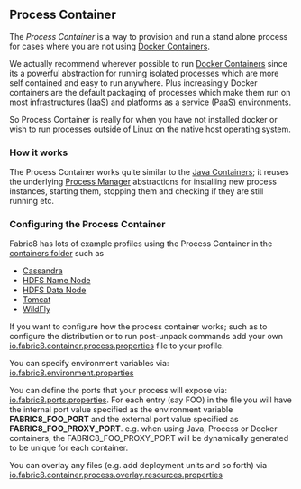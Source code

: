 ## Process Container

The _Process Container_ is a way to provision and run a stand alone process for cases where you are not using [Docker Containers](docker.html).

We actually recommend wherever possible to run [Docker Containers](docker.html) since its a powerful abstraction for running isolated processes which are more self contained and easy to run anywhere. Plus increasingly Docker containers are the default packaging of processes which make them run on most infrastructures (IaaS) and platforms as a service (PaaS) environments.

So Process Container is really for when you have not installed docker or wish to run processes outside of Linux on the native host operating system.

### How it works

The Process Container works quite similar to the [Java Containers](javaContainer.html); it reuses the underlying [Process Manager](processManager.html) abstractions for installing new process instances, starting them, stopping them and checking if they are still running etc.

### Configuring the Process Container

Fabric8 has lots of example profiles using the Process Container in the [containers folder](https://github.com/fabric8io/fabric8/tree/master/fabric/fabric8-karaf/src/main/resources/distro/fabric/import/fabric/profiles/containers) such as

* [Cassandra](https://github.com/fabric8io/fabric8/tree/master/fabric/fabric8-karaf/src/main/resources/distro/fabric/import/fabric/profiles/containers/services/cassandra.profile)
* [HDFS Name Node](https://github.com/fabric8io/fabric8/tree/master/fabric/fabric8-karaf/src/main/resources/distro/fabric/import/fabric/profiles/containers/services/hdfs.namenode.profile)
* [HDFS Data Node](https://github.com/fabric8io/fabric8/tree/master/fabric/fabric8-karaf/src/main/resources/distro/fabric/import/fabric/profiles/containers/services/hdfs.datanode.profile)
* [Tomcat](https://github.com/fabric8io/fabric8/tree/master/fabric/fabric8-karaf/src/main/resources/distro/fabric/import/fabric/profiles/containers/tomcat.profile)
* [WildFly](https://github.com/fabric8io/fabric8/tree/master/fabric/fabric8-karaf/src/main/resources/distro/fabric/import/fabric/profiles/containers/wildfly.profile)

If you want to configure how the process container works; such as to configure the distribution or to run post-unpack commands  add your own [io.fabric8.container.process.properties](https://github.com/fabric8io/fabric8/blob/master/fabric/fabric8-karaf/src/main/resources/distro/fabric/import/fabric/profiles/containers/tomcat.profile/io.fabric8.container.process.properties) file to your profile.

You can specify environment variables via: [io.fabric8.environment.properties](https://github.com/fabric8io/fabric8/blob/master/fabric/fabric8-karaf/src/main/resources/distro/fabric/import/fabric/profiles/containers/tomcat.profile/io.fabric8.environment.properties)

You can define the ports that your process will expose via: [io.fabric8.ports.properties](https://github.com/fabric8io/fabric8/blob/master/fabric/fabric8-karaf/src/main/resources/distro/fabric/import/fabric/profiles/containers/tomcat.profile/io.fabric8.ports.properties). For each entry (say FOO) in the file you will have the internal port value specified as the environment variable **FABRIC8_FOO_PORT** and the external port value specified as **FABRIC8_FOO_PROXY_PORT**. e.g. when using Java, Process or Docker containers, the FABRIC8_FOO_PROXY_PORT will be dynamically generated to be unique for each container.

You can overlay any files (e.g. add deployment units and so forth) via [io.fabric8.container.process.overlay.resources.properties](https://github.com/fabric8io/fabric8/blob/master/fabric/fabric8-karaf/src/main/resources/distro/fabric/import/fabric/profiles/containers/tomcat.profile/io.fabric8.container.process.overlay.resources.properties)

